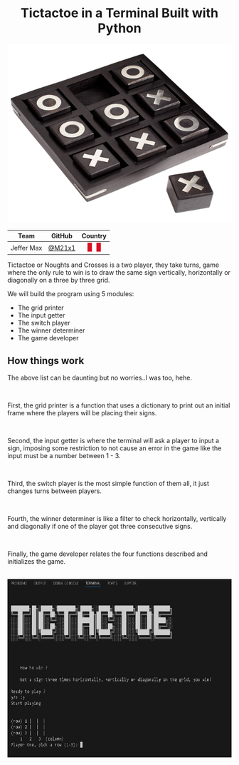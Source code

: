 <h1 align="center"> Tictactoe in a Terminal Built with Python </h1>
<p align="center">
   <img width="700" height="400" src="assets/tic_tac_toe_for_terminal.jpg">
   </p>

| Team | GitHub |Country
|:-----------:|:-----------:|:-----------:|
| Jeffer Max        |[@M21x1](https://github.com/M21x1)           |	<img width="30" height="20" src="assets/Flag_of_Peru.png">


<p>Tictactoe or Noughts and Crosses is a two player, they take turns, game where the only rule to win is to draw the same sign vertically, horizontally or diagonally on a three by three grid. </p>
<p> We will build the program using 5 modules:</p>
<ul>
  <li>The grid printer</li>
  <li>The input getter</li>
  <li>The switch player</li>
  <li>The winner determiner</li>
  <li>The game developer</li>
</ul>

<h2>How things work</h2>

<p>The above list can be daunting but no worries..I was too, hehe.</p> 
<br>
<p>First, the grid printer is a function that uses a dictionary to print out an initial frame where the players will be placing their signs.</p>
<br>
<p>Second, the input getter is where the terminal will ask a player to input a sign, imposing some restriction to not cause an error in the game like the input must be a number between 1 - 3.</p>
<br>
<p>Third, the switch player is the most simple function of them all, it just changes turns between players.</p>
<br>
<p>Fourth, the winner determiner is like a filter to check horizontally, vertically and diagonally if one of the player got three consecutive signs.</p>
<br>
<p>Finally, the game developer relates the four functions described and initializes the game.</p>
<br>
<img width="700" height="400" src="assets/screen_terminal_game.jpg">
<br>

